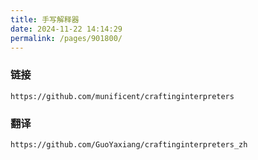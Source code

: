 ```yaml
---
title: 手写解释器
date: 2024-11-22 14:14:29
permalink: /pages/901800/
---
```

### 链接

```
https://github.com/munificent/craftinginterpreters
```

### 翻译

```
https://github.com/GuoYaxiang/craftinginterpreters_zh
```

